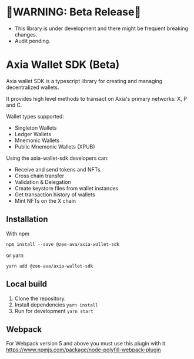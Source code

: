 # 🔴WARNING: Beta Release🔴

-   This library is under development and there might be frequent breaking changes.
-   Audit pending.

# Axia Wallet SDK (Beta)

Axia wallet SDK is a typescript library for creating and managing decentralized wallets.

It provides high level methods to transact on Axia's primary networks: X, P and C.

Wallet types supported:

-   Singleton Wallets
-   Ledger Wallets
-   Mnemonic Wallets
-   Public Mnemonic Wallets (XPUB)

Using the axia-wallet-sdk developers can:

-   Receive and send tokens and NFTs.
-   Cross chain transfer
-   Validation & Delegation
-   Create keystore files from wallet instances
-   Get transaction history of wallets
-   Mint NFTs on the X chain

## Installation

With npm

`npm install --save @zee-ava/axia-wallet-sdk`

or yarn

`yarn add @zee-ava/axia-wallet-sdk`

## Local build

1. Clone the repository.
2. Install dependencies `yarn install`
3. Run for development `yarn start`

## Webpack

For Webpack version 5 and above you must use this plugin with it. https://www.npmjs.com/package/node-polyfill-webpack-plugin

